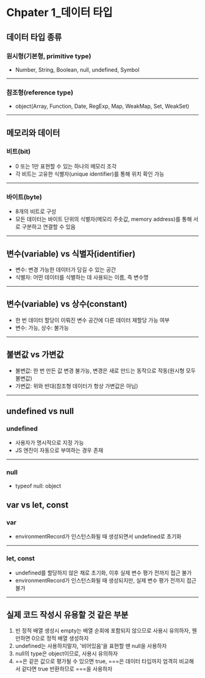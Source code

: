 # Chpater 1_데이터 타입

## 데이터 타입 종류
### 원시형(기본형, primitive type)
* Number, String, Boolean, null, undefined, Symbol

---

### 참조형(reference type)
* object(Array, Function, Date, RegExp, Map, WeakMap, Set, WeakSet)

---

## 메모리와 데이터
### 비트(bit)
* 0 또는 1만 표현할 수 있는 하나의 메모리 조각
* 각 비트는 고유한 식별자(unique identifier)를 통해 위치 확인 가능

---

### 바이트(byte)
* 8개의 비트로 구성
* 모든 데이터는 바이트 단위의 식별자(메모리 주솟값, memory address)를 통해 서로 구분하고 연결할 수 있음

---

## 변수(variable) vs 식별자(identifier)
* 변수: 변경 가능한 데이터가 담길 수 있는 공간
* 식별자: 어떤 데이터를 식별하는 데 사용되는 이름, 즉 변수명

---

## 변수(variable) vs 상수(constant)
* 한 번 데이터 할당이 이뤄진 변수 공간에 다른 데이터 재할당 가능 여부
* 변수: 가능, 상수: 불가능

---

## 불변값 vs 가변값
* 불변값: 한 번 만든 값 변경 불가능, 변경은 새로 만드는 동작으로 작동(원시형 모두 불변값)
* 가변값: 위와 반대(참조형 데이터가 항상 가변값은 아님)

---

## undefined vs null
### undefined
* 사용자가 명시적으로 지정 가능
* JS 엔진이 자동으로 부여하는 경우 존재

---

### null
* typeof null: object


## var vs let, const
### var
* environmentRecord가 인스턴스화될 때 생성되면서 undefined로 초기화

---

### let, const
* undefined를 할당하지 않은 채로 초기화, 이후 실제 변수 평가 전까지 접근 불가
* environmentRecord가 인스턴스화될 때 생성되지만, 실제 변수 평가 전까지 접근 불가

---

## 실제 코드 작성시 유용할 것 같은 부분
1. 빈 정적 배열 생성시 empty는 배열 순회에 포함되지 않으므로 사용시 유의하자, 웬만하면 0으로 정적 배열 생성하자
2. undefined는 사용하지말자, '비어있음'을 표현할 땐 null을 사용하자
3. null의 type은 object이므로, 사용시 유의하자
4. ==은 같은 값으로 평가될 수 있으면 true, ===은 데이터 타입까지 엄격히 비교해서 같다면 true 반환하므로 ===을 사용하자